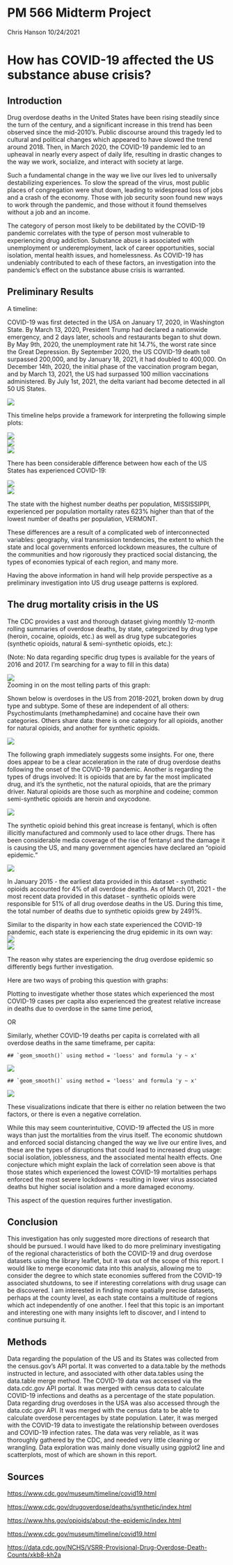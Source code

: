 PM 566 Midterm Project
================
Chris Hanson
10/24/2021

# How has COVID-19 affected the US substance abuse crisis?

## Introduction

Drug overdose deaths in the United States have been rising steadily
since the turn of the century, and a significant increase in this trend
has been observed since the mid-2010’s. Public discourse around this
tragedy led to cultural and political changes which appeared to have
slowed the trend around 2018. Then, in March 2020, the COVID-19 pandemic
led to an upheaval in nearly every aspect of daily life, resulting in
drastic changes to the way we work, socialize, and interact with society
at large.

Such a fundamental change in the way we live our lives led to
universally destabilizing experiences. To slow the spread of the virus,
most public places of congregation were shut down, leading to widespread
loss of jobs and a crash of the economy. Those with job security soon
found new ways to work through the pandemic, and those without it found
themselves without a job and an income.

The category of person most likely to be debilitated by the COVID-19
pandemic correlates with the type of person most vulnerable to
experiencing drug addiction. Substance abuse is associated with
unemployment or underemployment, lack of career opportunities, social
isolation, mental health issues, and homelessness. As COVID-19 has
undeniably contributed to each of these factors, an investigation into
the pandemic’s effect on the substance abuse crisis is warranted.

## Preliminary Results

A timeline:

COVID-19 was first detected in the USA on January 17, 2020, in
Washington State. By March 13, 2020, President Trump had declared a
nationwide emergency, and 2 days later, schools and restaurants began to
shut down. By May 9th, 2020, the unemployment rate hit 14.7%, the worst
rate since the Great Depression. By September 2020, the US COVID-19
death toll surpassed 200,000, and by January 18, 2021, it had doubled to
400,000. On December 14th, 2020, the initial phase of the vaccination
program began, and by March 13, 2021, the US had surpassed 100 million
vaccinations administered. By July 1st, 2021, the delta variant had
become detected in all 50 US States.

<img src="README_files/figure-gfm/unnamed-chunk-3-1.png" style="display: block; margin: auto;" />

This timeline helps provide a framework for interpreting the following
simple plots:

<img src="README_files/figure-gfm/unnamed-chunk-4-1.png" style="display: block; margin: auto;" /><img src="README_files/figure-gfm/unnamed-chunk-4-2.png" style="display: block; margin: auto;" /><img src="README_files/figure-gfm/unnamed-chunk-4-3.png" style="display: block; margin: auto;" />

There has been considerable difference between how each of the US States
has experienced COVID-19:

<img src="README_files/figure-gfm/unnamed-chunk-5-1.png" style="display: block; margin: auto;" /><img src="README_files/figure-gfm/unnamed-chunk-5-2.png" style="display: block; margin: auto;" />

The state with the highest number deaths per population, MISSISSIPPI,
experienced per population mortality rates 623% higher than that of the
lowest number of deaths per population, VERMONT.

These differences are a result of a complicated web of interconnected
variables: geography, viral transmission tendencies, the extent to which
the state and local governments enforced lockdown measures, the culture
of the communities and how rigorously they practiced social distancing,
the types of economies typical of each region, and many more.

Having the above information in hand will help provide perspective as a
preliminary investigation into US drug useage patterns is explored.

## The drug mortality crisis in the US

The CDC provides a vast and thorough dataset giving monthly 12-month
rolling summaries of overdose deaths, by state, categorized by drug type
(heroin, cocaine, opioids, etc.) as well as drug type subcategories
(synthetic opioids, natural & semi-synthetic opioids, etc.):

(Note: No data regarding specific drug types is available for the years
of 2016 and 2017. I’m searching for a way to fill in this data)

<img src="README_files/figure-gfm/drugs_usa-1.png" style="display: block; margin: auto;" />
Zooming in on the most telling parts of this graph:

Shown below is overdoses in the US from 2018-2021, broken down by drug
type and subtype. Some of these are independent of all others:
Psychostimulants (methamphedamine) and cocaine have their own
categories. Others share data: there is one category for all opioids,
another for natural opioids, and another for synthetic opioids.

<img src="README_files/figure-gfm/unnamed-chunk-7-1.png" style="display: block; margin: auto;" />

The following graph immediately suggests some insights. For one, there
does appear to be a clear acceleration in the rate of drug overdose
deaths following the onset of the COVID-19 pandemic. Another is
regarding the types of drugs involved: It is opioids that are by far the
most implicated drug, and it’s the synthetic, not the natural opioids,
that are the primary driver. Natural opioids are those such as morphine
and codeine; common semi-synthetic opioids are heroin and oxycodone.

<img src="README_files/figure-gfm/unnamed-chunk-8-1.png" style="display: block; margin: auto;" />

The synthetic opioid behind this great increase is fentanyl, which is
often illicitly manufactured and commonly used to lace other drugs.
There has been considerable media coverage of the rise of fentanyl and
the damage it is causing the US, and many government agencies have
declared an “opioid epidemic.”

<img src="README_files/figure-gfm/unnamed-chunk-9-1.png" style="display: block; margin: auto;" />

In January 2015 - the earliest data provided in this dataset - synthetic
opioids accounted for 4% of all overdose deaths. As of March 01, 2021 -
the most recent data provided in this dataset - synthetic opioids were
responsible for 51% of all drug overdose deaths in the US. During this
time, the total number of deaths due to synthetic opioids grew by 2491%.

Similar to the disparity in how each state experienced the COVID-19
pandemic, each state is experiencing the drug epidemic in its own way:
<img src="README_files/figure-gfm/od_deaths-1.png" style="display: block; margin: auto;" /><img src="README_files/figure-gfm/od_deaths-2.png" style="display: block; margin: auto;" />

The reason why states are experiencing the drug overdose epidemic so
differently begs further investigation.

Here are two ways of probing this question with graphs:

Plotting to investigate whether those states which experienced the most
COVID-19 cases per capita also experienced the greatest relative
increase in deaths due to overdose in the same time period,

OR

Similarly, whether COVID-19 deaths per capita is correlated with all
overdose deaths in the same timeframe, per capita:

    ## `geom_smooth()` using method = 'loess' and formula 'y ~ x'

<img src="README_files/figure-gfm/unnamed-chunk-12-1.png" style="display: block; margin: auto;" />

    ## `geom_smooth()` using method = 'loess' and formula 'y ~ x'

<img src="README_files/figure-gfm/unnamed-chunk-12-2.png" style="display: block; margin: auto;" />

These visualizations indicate that there is either no relation between
the two factors, or there is even a negative correlation.

While this may seem counterintuitive, COVID-19 affected the US in more
ways than just the mortalities from the virus itself. The economic
shutdown and enforced social distancing changed the way we live our
entire lives, and these are the types of disruptions that could lead to
increased drug usage: social isolation, joblessness, and the associated
mental health effects. One conjecture which might explain the lack of
correlation seen above is that those states which experienced the lowest
COVID-19 mortalities perhaps enforced the most severe lockdowns -
resulting in lower virus associated deaths but higher social isolation
and a more damaged economy.

This aspect of the question requires further investigation.

## Conclusion

This investigation has only suggested more directions of research that
should be pursued. I would have liked to do more preliminary
investigating of the regional characteristics of both the COVID-19 and
drug overdose datasets using the library leaflet, but it was out of the
scope of this report. I would like to merge economic data into this
analysis, allowing me to consider the degree to which state economies
suffered from the COVID-19 associated shutdowns, to see if interesting
correlations with drug usage can be discovered. I am interested in
finding more spatially precise datasets, perhaps at the county level, as
each state contains a multitude of regions which act independently of
one another. I feel that this topic is an important and interesting one
with many insights left to discover, and I intend to continue pursuing
it.

## Methods

Data regarding the population of the US and its States was collected
from the census.gov’s API portal. It was converted to a data.table by
the methods instructed in lecture, and associated with other data.tables
using the data.table merge method. The COVID-19 data was accessed via
the data.cdc.gov API portal. It was merged with census data to calculate
COVID-19 infections and deaths as a percentage of the state population.
Data regarding drug overdoses in the USA was also accessed through the
data.cdc.gov API. It was merged with the census data to be able to
calculate overdose percentages by state population. Later, it was merged
with the COVID-19 data to investigate the relationship between overdoses
and COVID-19 infection rates. The data was very reliable, as it was
thoroughly gathered by the CDC, and needed very little cleaning or
wrangling. Data exploration was mainly done visually using ggplot2 line
and scatterplots, most of which are shown in this report.

## Sources

<https://www.cdc.gov/museum/timeline/covid19.html>

<https://www.cdc.gov/drugoverdose/deaths/synthetic/index.html>

<https://www.hhs.gov/opioids/about-the-epidemic/index.html>

<https://www.cdc.gov/museum/timeline/covid19.html>

<https://data.cdc.gov/NCHS/VSRR-Provisional-Drug-Overdose-Death-Counts/xkb8-kh2a>
